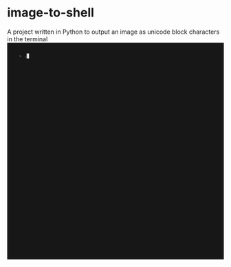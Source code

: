# image-to-shell
A project written in Python to output an image as unicode block characters in the terminal
![](images/example/example.gif)
